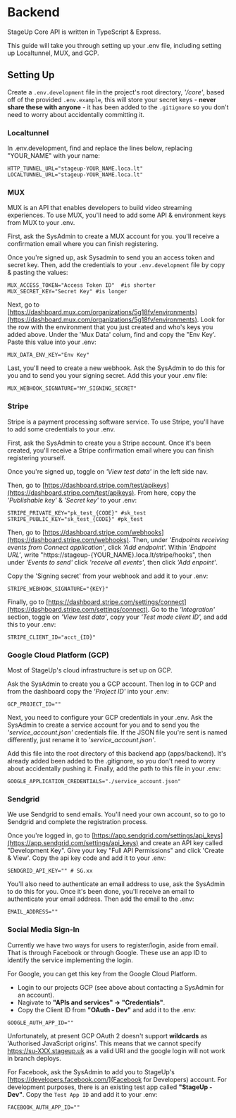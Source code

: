 # **Backend**

StageUp Core API is written in TypeScript & Express.

This guide will take you through setting up your .env file, including setting up Localtunnel, MUX, and GCP.

## **Setting Up**

Create a `.env.development` file in the project's root directory, *'/core'*, based off of the provided `.env.example`, this will store your secret keys - **never share these with anyone** - it has been added to the `.gitignore` so you don't need to worry about accidentally committing it.

### Localtunnel

In .env.development, find and replace the lines below, replacing "YOUR_NAME" with your name:

```
HTTP_TUNNEL_URL="stageup-YOUR_NAME.loca.lt"
LOCALTUNNEL_URL="stageup-YOUR_NAME.loca.lt"
```

### **MUX**

MUX is an API that enables developers to build video streaming experiences. To use MUX, you'll need to add some API & environment keys from MUX to your .env.

First, ask the SysAdmin to create a MUX account for you. you'll receive a confirmation email where you can finish registering.

Once you're signed up, ask Sysadmin to send you an access token and secret key. Then, add the credentials to your `.env.development` file by copy & pasting the values:

```
MUX_ACCESS_TOKEN="Access Token ID"  #is shorter
MUX_SECRET_KEY="Secret Key" #is longer
```

Next, go to [https://dashboard.mux.com/organizations/5g18fv/environments](https://dashboard.mux.com/organizations/5g18fv/environments). Look for the row with the environment that you just created and who's keys you added above. Under the 'Mux Data' colum, find and copy the "Env Key'. Paste this value into your .env:

```
MUX_DATA_ENV_KEY="Env Key"
```

Last, you'll need to create a new webhook. Ask the SysAdmin to do this for you and to send you your signing secret. Add this your your .env file:

```
MUX_WEBHOOK_SIGNATURE="MY_SIGNING_SECRET"
```

### Stripe

Stripe is a payment processing software service. To use Stripe, you'll have to add some credentials to your .env.

First, ask the SysAdmin to create you a Stripe account. Once it's been created, you'll receive a Stripe confirmation email where you can finish registering yourself.

Once you're signed up, toggle on *'View test data'* in the left side nav.

Then, go to [https://dashboard.stripe.com/test/apikeys](https://dashboard.stripe.com/test/apikeys). From here, copy the *'Publishable key'* & *'Secret key'* to your .env:

```
STRIPE_PRIVATE_KEY="pk_test_{CODE}" #sk_test
STRIPE_PUBLIC_KEY="sk_test_{CODE}" #pk_test
```

Then, go to [https://dashboard.stripe.com/webhooks](https://dashboard.stripe.com/webhooks). Then, under *'Endpoints receiving events from Connect application'*, click *'Add endpoint'.* Within *'Endpoint URL'*, write "https://stageup-{YOUR_NAME}.loca.lt/stripe/hooks", then under *'Events to send'* click *'receive all events'*, then click *'Add enpoint'*.

Copy the 'Signing secret' from your webhook and add it to your .env:

```
STRIPE_WEBHOOK_SIGNATURE="{KEY}"
```

Finally, go to [https://dashboard.stripe.com/settings/connect](https://dashboard.stripe.com/settings/connect). Go to the *'Integration'* section, toggle on *'View test data'*, copy your *'Test mode client ID',* and add this to your .env:

```
STRIPE_CLIENT_ID="acct_{ID}"
```

### Google Cloud Platform (GCP)

Most of StageUp's cloud infrastructure is set up on GCP.

Ask the SysAdmin to create you a GCP account. Then log in to GCP and from the dashboard copy the *'Project ID'* into your .env: 

```
GCP_PROJECT_ID=""
```

Next, you need to configure your GCP credentials in your .env. Ask the SysAdmin to create a service account for you and to send you the *'service_account.json'* credentials file. If the JSON file you're sent is named differently, just rename it to *'service_account.json'*.

Add this file into the root directory of this backend app (apps/backend). It's already added been added to the .gitignore, so you don't need to worry about accidentally pushing it. Finally, add the path to this file in your .env:

```
GOOGLE_APPLICATION_CREDENTIALS="./service_account.json"
```

### Sendgrid

We use Sendgrid to send emails. You'll need your own account, so to go to Sendgrid and complete the registration process. 

Once you're logged in, go to [https://app.sendgrid.com/settings/api_keys](https://app.sendgrid.com/settings/api_keys) and create an API key called "Development Key". Give your key "Full API Permissions" and click 'Create & View'. Copy the api key code and add it to your .env: 

```
SENDGRID_API_KEY="" # SG.xx
```

You'll also need to authenticate an email address to use, ask the SysAdmin to do this for you. Once it's been done, you'll receive an email to authenticate your email address. Then add the email to the .env:

```
EMAIL_ADDRESS=""
```

### Social Media Sign-In

Currently we have two ways for users to register/login, aside from email. That is through Facebook or through Google. These use an app ID to identify the service implementing the login.

For Google, you can get this key from the Google Cloud Platform.

- Login to our projects GCP (see above about contacting a SysAdmin for an account).
- Nagivate to **"APIs and services" -> "Credentials"**.
- Copy the Client ID from **"OAuth - Dev"** and add it to the .env:

```
GOOGLE_AUTH_APP_ID=""
```

Unfortunately, at present GCP OAuth 2 doesn't support **wildcards** as 'Authorised JavaScript origins'. This means that we cannot specify https://su-XXX.stageup.uk as a valid URI and the google login will not work in branch deploys.

For Facebook, ask the SysAdmin to add you to StageUp's [https://developers.facebook.com/](Facebook for Developers) account. For development purposes, there is an existing test app called **"StageUp - Dev"**. Copy the `Test App ID` and add it to your .env:

```
FACEBOOK_AUTH_APP_ID=""
```
